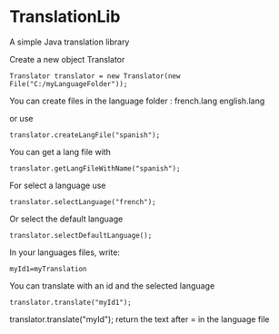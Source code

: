 # TranslationLib
A simple Java translation library

Create a new object Translator
```
Translator translator = new Translator(new File("C:/myLanguageFolder"));
```
You can create files in the language folder :
french.lang
english.lang

or use 
```
translator.createLangFile("spanish");
``` 
You can get a lang file with 
```
translator.getLangFileWithName("spanish");
```
For select a language use
```
translator.selectLanguage("french");
```
Or select the default language
```
translator.selectDefaultLanguage();
```
In your languages files, write:
```
myId1=myTranslation
```
You can translate with an id and the selected language
```
translator.translate("myId1");
```
translator.translate("myId"); return the text after = in the language file 



